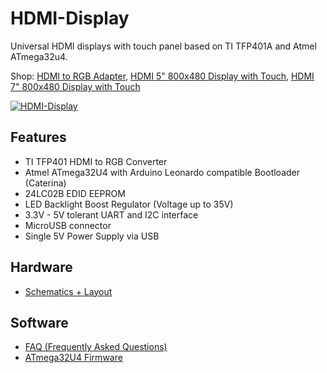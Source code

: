 # HDMI-Display
Universal HDMI displays with touch panel based on TI TFP401A and Atmel ATmega32u4.

Shop:
[HDMI to RGB Adapter](http://www.watterott.com/en/HDMI-RGB-adapter-with-ATmega32U4-touch-controller),
[HDMI 5" 800x480 Display with Touch](http://www.watterott.com/en/5-800x480-HDMI-Display-with-resistive-touch),
[HDMI 7" 800x480 Display with Touch](http://www.watterott.com/en/7-800x480-HDMI-Display-with-resistive-touch)

[![HDMI-Display](https://raw.github.com/watterott/HDMI-Display/master/pcb/HDMI-Display_v10dev.jpg)](http://www.watterott.com/en/HDMI-RGB-adapter-with-ATmega32U4-touch-controller)


## Features
* TI TFP401 HDMI to RGB Converter
* Atmel ATmega32U4 with Arduino Leonardo compatible Bootloader (Caterina)
* 24LC02B EDID EEPROM
* LED Backlight Boost Regulator (Voltage up to 35V)
* 3.3V - 5V tolerant UART and I2C interface
* MicroUSB connector
* Single 5V Power Supply via USB


## Hardware
* [Schematics + Layout](https://github.com/watterott/HDMI-Display/tree/master/pcb)


## Software
* [FAQ (Frequently Asked Questions)](https://github.com/watterott/HDMI-Display/blob/master/docu/FAQ.md)
* [ATmega32U4 Firmware](https://github.com/watterott/HDMI-Display/tree/master/src)
